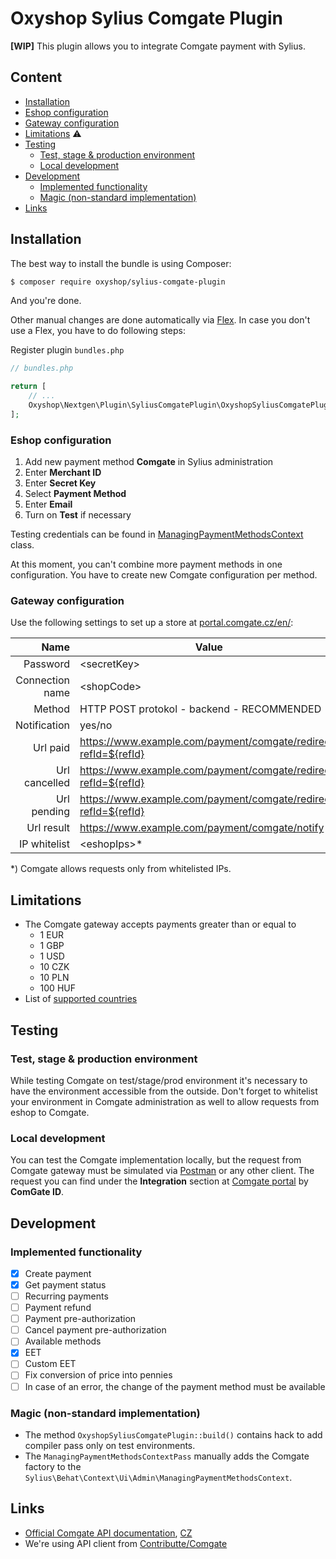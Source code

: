 # Oxyshop Sylius Comgate Plugin
**[WIP]** This plugin allows you to integrate Comgate payment with Sylius.

## Content
- [Installation](#installation)
- [Eshop configuration](#eshop-configuration)
- [Gateway configuration](#gateway-configuration)
- [Limitations](#limitations) :warning:
- [Testing](#testing)
  - [Test, stage & production environment](#test-stage--production-environment)
  - [Local development](#local-development)
- [Development](#development)
  - [Implemented functionality](#implemented-functionality)
  - [Magic (non-standard implementation)](#magic-non-standard-implementation)
- [Links](#links)

## Installation
The best way to install the bundle is using Composer:
```bash
$ composer require oxyshop/sylius-comgate-plugin
```

And you're done.

Other manual changes are done automatically via [Flex](https://symfony.com/doc/current/setup/flex.html). In case you don't use a Flex, you have to do following steps:

Register plugin `bundles.php`
```php
// bundles.php

return [
    // ...
    Oxyshop\Nextgen\Plugin\SyliusComgatePlugin\OxyshopSyliusComgatePlugin::class => ['all' => true],
];
```

### Eshop configuration
1. Add new payment method **Comgate** in Sylius administration
1. Enter **Merchant ID**
1. Enter **Secret Key**
1. Select **Payment Method**
1. Enter **Email**
1. Turn on **Test** if necessary

Testing credentials can be found in [ManagingPaymentMethodsContext](./tests/Behat/Context/Ui/Admin/ManagingPaymentMethodsContext.php#L46) class.

At this moment, you can't combine more payment methods in one configuration. You have to create new Comgate configuration per method.

### Gateway configuration
Use the following settings to set up a store at [portal.comgate.cz/en/](https://portal.comgate.cz/en/):

| Name            | Value                                                           |
|----------------:|-----------------------------------------------------------------|
| Password        | \<secretKey\>                                                   |
| Connection name | \<shopCode\>                                                    |
| Method          | HTTP POST protokol - backend - RECOMMENDED                      |
| Notification    | yes/no                                                          |
| Url paid        | https://www.example.com/payment/comgate/redirect?refId=${refId} |
| Url cancelled   | https://www.example.com/payment/comgate/redirect?refId=${refId} |
| Url pending     | https://www.example.com/payment/comgate/redirect?refId=${refId} |
| Url result      | https://www.example.com/payment/comgate/notify                  |
| IP whitelist    | \<eshopIps\>*                                                   |

\*) Comgate allows requests only from whitelisted IPs.

## Limitations
- The Comgate gateway accepts payments greater than or equal to
    - 1 EUR
    - 1 GBP
    - 1 USD
    - 10 CZK
    - 10 PLN
    - 100 HUF
- List of [supported countries](https://github.com/contributte/comgate/blob/master/src/Entity/Codes/CountryCode.php)

## Testing

### Test, stage & production environment
While testing Comgate on test/stage/prod environment it's necessary to have the environment accessible from the outside.
Don't forget to whitelist your environment in Comgate administration as well to allow requests from eshop to Comgate.

### Local development
You can test the Comgate implementation locally, but the request from Comgate gateway must be simulated via [Postman](https://www.getpostman.com) or any other client.
The request you can find under the **Integration** section at [Comgate portal](https://portal.comgate.cz/en/testing-payments) by **ComGate ID**.

## Development
### Implemented functionality
- [x] Create payment
- [x] Get payment status
- [ ] Recurring payments
- [ ] Payment refund
- [ ] Payment pre-authorization
- [ ] Cancel payment pre-authorization
- [ ] Available methods
- [x] EET
- [ ] Custom EET
- [ ] Fix conversion of price into pennies
- [ ] In case of an error, the change of the payment method must be available

### Magic (non-standard implementation)
- The method `OxyshopSyliusComgatePlugin::build()` contains hack to add compiler pass only on test environments.
- The `ManagingPaymentMethodsContextPass` manually adds the Comgate factory to the `Sylius\Behat\Context\Ui\Admin\ManagingPaymentMethodsContext`.

## Links
- [Official Comgate API documentation](https://www.comgate.cz/en/api-protocol), [CZ](https://www.comgate.cz/cz/protokol-api)
- We're using API client from [Contributte/Comgate](https://github.com/contributte/comgate/)
